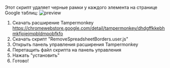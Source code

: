 Этот скрипт удаляет черные рамки у каждого элемента на странице Google таблиц:
![preview](https://github.com/Limekys/RemoveSpreadsheetBorders/assets/58959645/4bed478b-2246-4874-940a-62d282fc32d8)

1. Скачать расширение Tampermonkey https://chromewebstore.google.com/detail/tampermonkey/dhdgffkkebhmkfjojejmpbldmpobfkfo
2. Скачать скрипт "RemoveSpreadsheetBorders.user.js"
3. Открыть панель управления расширения Tampermonkey
4. Перетащить файл скрипта на панель управления
5. Нажать "установить"
6. Готово!
